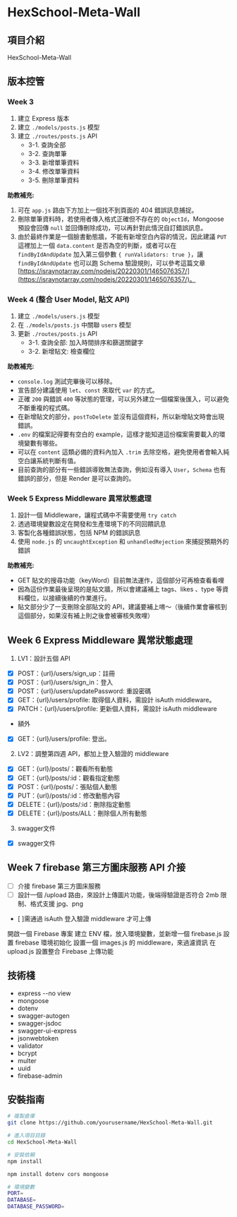 # HexSchool-Meta-Wall

## 項目介紹
HexSchool-Meta-Wall 

## 版本控管

### Week 3
1. 建立 Express 版本
2. 建立 `./models/posts.js` 模型
3. 建立 `./routes/posts.js` API
    - 3-1. 查詢全部
    - 3-2. 查詢單筆
    - 3-3. 新增單筆資料
    - 3-4. 修改單筆資料
    - 3-5. 刪除單筆資料

**助教補充:**
1. 可在 `app.js` 路由下方加上一個找不到頁面的 404 錯誤訊息捕捉。
2. 刪除單筆資料時，若使用者傳入格式正確但不存在的 `ObjectId`，Mongoose 預設會回傳 `null` 並回傳刪除成功，可以再針對此情況自訂錯誤訊息。
3. 由於最終作業是一個臉書動態牆，不能有新增空白內容的情況，因此建議 `PUT` 這裡加上一個 `data.content` 是否為空的判斷，或者可以在 `findByIdAndUpdate` 加入第三個參數 `{ runValidators: true }`，讓 `findByIdAndUpdate` 也可以跑 Schema 驗證規則，可以參考這篇文章 [https://israynotarray.com/nodejs/20220301/1465076357/](https://israynotarray.com/nodejs/20220301/1465076357/)。

### Week 4 (整合 User Model, 貼文 API)
1. 建立 `./models/users.js` 模型
2. 在 `./models/posts.js` 中關聯 `users` 模型
3. 更新 `./routes/posts.js` API
    - 3-1. 查詢全部: 加入時間排序和篩選關鍵字
    - 3-2. 新增貼文: 檢查欄位

**助教補充:**
- `console.log` 測試完畢後可以移除。
- 宣告部分建議使用 `let`、`const` 來取代 `var` 的方式。
- 正確 `200` 與錯誤 `400` 等狀態的管理，可以另外建立一個檔案後匯入，可以避免不斷重複的程式碼。
- 在新增貼文的部分，`postToDelete` 並沒有這個資料，所以新增貼文時會出現錯誤。
- `.env` 的檔案記得要有空白的 example，這樣才能知道這份檔案需要載入的環境變數有哪些。
- 可以在 `content` 這類必備的資料內加入 `.trim` 去除空格，避免使用者會輸入純空白讓系統判斷有值。
- 目前查詢的部分有一些錯誤導致無法查詢，例如沒有導入 `User`，`Schema` 也有錯誤的部分，但是 Render 是可以查詢的。

### Week 5 Express Middleware 異常狀態處理
1. 設計一個 Middleware，讓程式碼中不需要使用 `try catch`
2. 透過環境變數設定在開發和生產環境下的不同回饋訊息
3. 客製化各種錯誤狀態，包括 NPM 的錯誤訊息
4. 使用 `node.js` 的 `uncaughtException` 和 `unhandledRejection` 來捕捉預期外的錯誤

**助教補充:**
- GET 貼文的搜尋功能（keyWord）目前無法運作，這個部分可再檢查看看哩
- 因為這份作業最後呈現的是貼文牆，所以會建議補上 tags、likes 、type 等資料欄位，以接續後續的作業進行。
- 貼文部分少了一支刪除全部貼文的 API，建議要補上唷～（後續作業會審核到這個部分，如果沒有補上則之後會被審核失敗哩）

## Week 6 Express Middleware 異常狀態處理
1. LV1：設計五個 API
- [x] POST：{url}/users/sign_up：註冊
- [x] POST：{url}/users/sign_in：登入
- [x] POST：{url}/users/updatePassword: 重設密碼
- [x] GET：{url}/users/profile: 取得個人資料，需設計 isAuth middleware。
- [x] PATCH：{url}/users/profile: 更新個人資料，需設計 isAuth middleware

- 額外
- [x] GET：{url}/users/profile: 登出。

2. LV2：調整第四週 API，都加上登入驗證的 middleware
- [x] GET：{url}/posts/：觀看所有動態
- [x] GET：{url}/posts/:id：觀看指定動態
- [x] POST：{url}/posts/：張貼個人動態
- [x] PUT：{url}/posts/:id：修改動態內容
- [x] DELETE：{url}/posts/:id：刪除指定動態
- [x] DELETE：{url}/posts/ALL：刪除個人所有動態

3. swagger文件
- [x] swagger文件

## Week 7 firebase 第三方圖床服務 API 介接
- [ ] 介接 firebase 第三方圖床服務
- [ ] 設計一個 /upload 路由，來設計上傳圖片功能，後端得驗證是否符合 2mb 限制、格式支援 jpg、png
- [ ]需通過 isAuth 登入驗證 middleware 才可上傳



開啟一個 Firebase 專案
建立 ENV 檔，放入環境變數，並新增一個 firebase.js 設置 firebase 環境初始化
設置一個 images.js 的 middleware，來過濾資訊
在 upload.js 設置整合 Firebase 上傳功能


## 技術棧
- express --no view
- mongoose
- dotenv	
- swagger-autogen	
- swagger-jsdoc		
- swagger-ui-express
- jsonwebtoken	
- validator	
- bcrypt		
- multer	
- uuid	
- firebase-admin


## 安裝指南
```bash
# 複製倉庫
git clone https://github.com/yourusername/HexSchool-Meta-Wall.git

# 進入項目目錄
cd HexSchool-Meta-Wall

# 安裝依賴
npm install

npm install dotenv cors mongoose

# 環境變數
PORT=
DATABASE=
DATABASE_PASSWORD=
